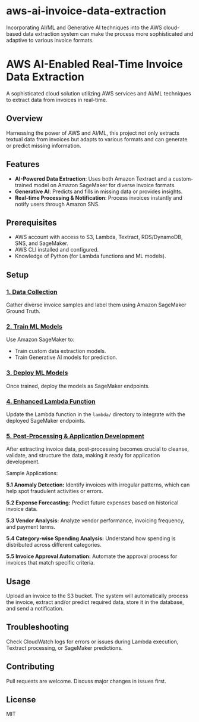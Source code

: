 # aws-ai-invoice-data-extraction
Incorporating AI/ML and Generative AI techniques into the AWS cloud-based data extraction system can make the process more sophisticated and adaptive to various invoice formats.

# AWS AI-Enabled Real-Time Invoice Data Extraction

A sophisticated cloud solution utilizing AWS services and AI/ML techniques to extract data from invoices in real-time.

## Overview

Harnessing the power of AWS and AI/ML, this project not only extracts textual data from invoices but adapts to various formats and can generate or predict missing information.

## Features

- **AI-Powered Data Extraction**: Uses both Amazon Textract and a custom-trained model on Amazon SageMaker for diverse invoice formats.
- **Generative AI**: Predicts and fills in missing data or provides insights.
- **Real-time Processing & Notification**: Process invoices instantly and notify users through Amazon SNS.

## Prerequisites

- AWS account with access to S3, Lambda, Textract, RDS/DynamoDB, SNS, and SageMaker.
- AWS CLI installed and configured.
- Knowledge of Python (for Lambda functions and ML models).

## Setup

### [1. Data Collection](./1_DATA_COLLECTION.md)

Gather diverse invoice samples and label them using Amazon SageMaker Ground Truth.

### [2. Train ML Models](./2_TRAINING_GUIDE.md)

Use Amazon SageMaker to:
   - Train custom data extraction models.
   - Train Generative AI models for prediction.

### [3. Deploy ML Models](./3_DEPLOYMENT_GUIDE.md)

Once trained, deploy the models as SageMaker endpoints.

### [4. Enhanced Lambda Function](./4_LAMBDA_INTEGRATION.md)

Update the Lambda function in the `lambda/` directory to integrate with the deployed SageMaker endpoints.

### [5. Post-Processing & Application Development](./5_POST_PROCESSING_AND_APPS.md)

After extracting invoice data, post-processing becomes crucial to cleanse, validate, and structure the data, making it ready for application development.

Sample Applications:

**5.1 Anomaly Detection:** Identify invoices with irregular patterns, which can help spot fraudulent activities or errors.

**5.2 Expense Forecasting:** Predict future expenses based on historical invoice data.

**5.3 Vendor Analysis:** Analyze vendor performance, invoicing frequency, and payment terms.

**5.4 Category-wise Spending Analysis:** Understand how spending is distributed across different categories.

**5.5 Invoice Approval Automation:** Automate the approval process for invoices that match specific criteria.

## Usage

Upload an invoice to the S3 bucket. The system will automatically process the invoice, extract and/or predict required data, store it in the database, and send a notification.

## Troubleshooting

Check CloudWatch logs for errors or issues during Lambda execution, Textract processing, or SageMaker predictions.

## Contributing

Pull requests are welcome. Discuss major changes in issues first.

## License

MIT
